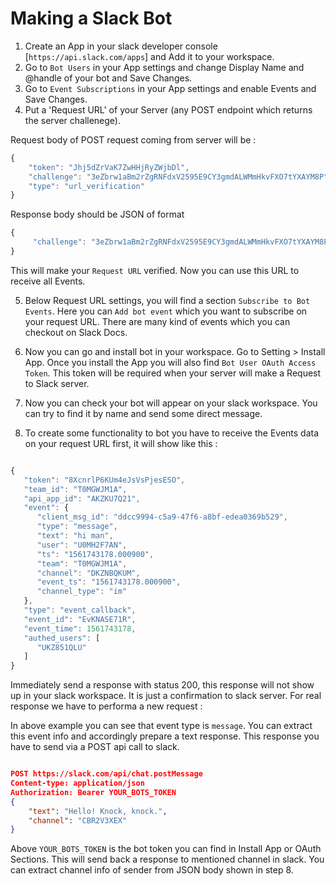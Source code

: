 # Making a Slack Bot

1. Create an App in your slack developer console [`https://api.slack.com/apps`] and Add it to your workspace. 
2. Go to `Bot Users` in your App settings and change Display Name and @handle of your bot and Save Changes.
3. Go to `Event Subscriptions` in your App settings and enable Events and Save Changes.
4. Put a 'Request URL' of your Server (any POST endpoint which returns the server challenege).

Request body of POST request coming from server will be :


```js
{
    "token": "Jhj5dZrVaK7ZwHHjRyZWjbDl",
    "challenge": "3eZbrw1aBm2rZgRNFdxV2595E9CY3gmdALWMmHkvFXO7tYXAYM8P",
    "type": "url_verification"
}

```

Response body should be JSON of format 

```js
{
     "challenge": "3eZbrw1aBm2rZgRNFdxV2595E9CY3gmdALWMmHkvFXO7tYXAYM8P"
}
```

This will make your `Request URL` verified. Now you can use this URL to receive all Events.

5. Below Request URL settings, you will find a section `Subscribe to Bot Events`. Here you can `Add bot event` which you want to subscribe on your request URL. There are many kind of events which you can checkout on Slack Docs.

6. Now you can go and install bot in your workspace. Go to Setting > Install App. Once you install the App you will also find `Bot User OAuth Access Token`. This token will be required when your server will make a Request to Slack server.

7. Now you can check your bot will appear on your slack workspace. You can try to find it by name and send some direct message.
8. To create some functionality to bot you have to receive the Events data on your request URL first, it will show like this :

```js

{
   "token": "8XcnrlP6KUm4eJsVsPjesESO",
   "team_id": "T0MGWJM1A",
   "api_app_id": "AKZKU7Q21",
   "event": {
      "client_msg_id": "ddcc9994-c5a9-47f6-a8bf-edea0369b529",
      "type": "message",
      "text": "hi man",
      "user": "U0MH2F7AN",
      "ts": "1561743178.000900",
      "team": "T0MGWJM1A",
      "channel": "DKZNBQKUM",
      "event_ts": "1561743178.000900",
      "channel_type": "im"
   },
   "type": "event_callback",
   "event_id": "EvKNASE71R",
   "event_time": 1561743178,
   "authed_users": [
      "UKZ851QLU"
   ]
}

```

Immediately send a response with status 200, this response will not show up in your slack workspace. It is just a confirmation to slack server.
For real response we have to performa a new request :

In above example you can see that event type is `message`. You can extract this event info and accordingly prepare a text response. This response you have to send via a POST api call to slack. 

```json

POST https://slack.com/api/chat.postMessage
Content-type: application/json
Authorization: Bearer YOUR_BOTS_TOKEN
{
    "text": "Hello! Knock, knock.",
    "channel": "CBR2V3XEX"
}

```

Above `YOUR_BOTS_TOKEN` is the bot token you can find in Install App or OAuth Sections. This will send back a response to mentioned channel in slack. You can extract channel info of sender from JSON body shown in step 8.